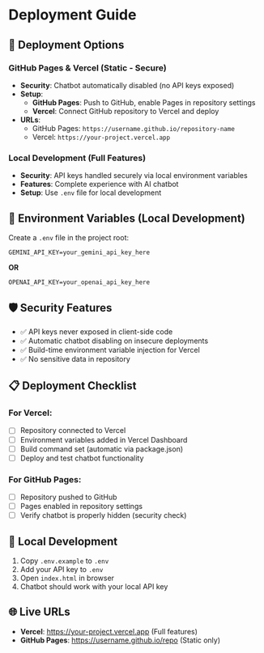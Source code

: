 # Deployment Guide

## 🚀 Deployment Options

### GitHub Pages & Vercel (Static - Secure)
- **Security**: Chatbot automatically disabled (no API keys exposed)
- **Setup**: 
  - **GitHub Pages**: Push to GitHub, enable Pages in repository settings
  - **Vercel**: Connect GitHub repository to Vercel and deploy
- **URLs**: 
  - GitHub Pages: `https://username.github.io/repository-name`
  - Vercel: `https://your-project.vercel.app`

### Local Development (Full Features)
- **Security**: API keys handled securely via local environment variables
- **Features**: Complete experience with AI chatbot
- **Setup**: Use `.env` file for local development

## 🔑 Environment Variables (Local Development)

Create a `.env` file in the project root:

```
GEMINI_API_KEY=your_gemini_api_key_here
```
**OR**
```
OPENAI_API_KEY=your_openai_api_key_here
```

## 🛡️ Security Features

- ✅ API keys never exposed in client-side code
- ✅ Automatic chatbot disabling on insecure deployments
- ✅ Build-time environment variable injection for Vercel
- ✅ No sensitive data in repository

## 📋 Deployment Checklist

### For Vercel:
- [ ] Repository connected to Vercel
- [ ] Environment variables added in Vercel Dashboard
- [ ] Build command set (automatic via package.json)
- [ ] Deploy and test chatbot functionality

### For GitHub Pages:
- [ ] Repository pushed to GitHub
- [ ] Pages enabled in repository settings
- [ ] Verify chatbot is properly hidden (security check)

## 🔧 Local Development

1. Copy `.env.example` to `.env`
2. Add your API key to `.env`
3. Open `index.html` in browser
4. Chatbot should work with your local API key

## 🌐 Live URLs

- **Vercel**: https://your-project.vercel.app (Full features)
- **GitHub Pages**: https://username.github.io/repo (Static only)